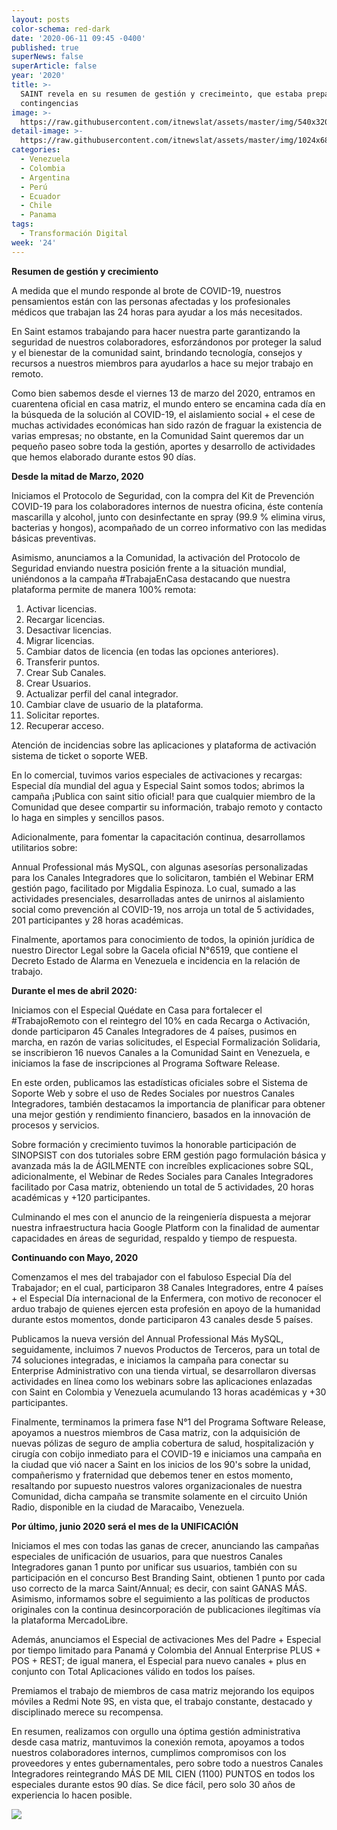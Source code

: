 ```yaml
---
layout: posts
color-schema: red-dark
date: '2020-06-11 09:45 -0400'
published: true
superNews: false
superArticle: false
year: '2020'
title: >-
  SAINT revela en su resumen de gestión y crecimeinto, que estaba preparado para
  contingencias
image: >-
  https://raw.githubusercontent.com/itnewslat/assets/master/img/540x320/Trabajo-en-equipo-p.jpg
detail-image: >-
  https://raw.githubusercontent.com/itnewslat/assets/master/img/1024x680/Trabajo-en-equipo-g.jpg
categories:
  - Venezuela
  - Colombia
  - Argentina
  - Perú
  - Ecuador
  - Chile
  - Panama
tags:
  - Transformación Digital
week: '24'
---
```

**Resumen de gestión y crecimiento**

A medida que el mundo responde al brote de COVID-19, nuestros pensamientos están con las personas afectadas y los profesionales médicos que trabajan las 24 horas para ayudar a los más necesitados.

En Saint estamos trabajando para hacer nuestra parte garantizando la seguridad de nuestros colaboradores, esforzándonos por proteger la salud y el bienestar de la comunidad saint, brindando tecnología, consejos y recursos a nuestros miembros para ayudarlos a hace su mejor trabajo en remoto.

Como bien sabemos desde el viernes 13 de marzo del 2020, entramos en cuarentena oficial en casa matriz, el mundo entero se encamina cada día en la búsqueda de la solución al COVID-19, el aislamiento social + el cese de muchas actividades económicas han sido razón de fraguar la existencia de varias empresas; no obstante, en la Comunidad Saint queremos dar un pequeño paseo sobre toda la gestión, aportes y desarrollo de actividades que hemos elaborado durante estos 90 días.

**Desde la mitad de Marzo, 2020**

Iniciamos el Protocolo de Seguridad, con la compra del Kit de Prevención COVID-19 para los colaboradores internos de nuestra oficina, éste contenía mascarilla y alcohol, junto con desinfectante en spray (99.9 % elimina virus, bacterias y hongos), acompañado de un correo informativo con las medidas básicas preventivas.

Asimismo, anunciamos a la Comunidad, la activación del Protocolo de Seguridad enviando nuestra posición frente a la situación mundial, uniéndonos a la campaña #TrabajaEnCasa destacando que nuestra plataforma permite de manera 100% remota:

1. Activar licencias.
2. Recargar licencias.
3. Desactivar licencias.
4. Migrar licencias.
5. Cambiar datos de licencia (en todas las opciones anteriores).
6. Transferir puntos.
7. Crear Sub Canales.
8. Crear Usuarios.
9. Actualizar perfil del canal integrador.
10. Cambiar clave de usuario de la plataforma.
11. Solicitar reportes.
12. Recuperar acceso.

Atención de incidencias sobre las aplicaciones y plataforma de activación sistema de ticket o soporte WEB.

En lo comercial, tuvimos varios especiales de activaciones y recargas: Especial día mundial del agua y Especial Saint somos todos; abrimos la campaña ¡Publica con saint sitio oficial! para que cualquier miembro de la Comunidad que desee compartir su información, trabajo remoto y contacto lo haga en simples y sencillos pasos.

Adicionalmente, para fomentar la capacitación continua, desarrollamos utilitarios sobre:

Annual Professional más MySQL, con algunas asesorías personalizadas para los Canales Integradores que lo solicitaron, también el Webinar ERM gestión pago, facilitado por Migdalia Espinoza. Lo cual, sumado a las actividades presenciales, desarrolladas antes de unirnos al aislamiento social como prevención al COVID-19, nos arroja un total de 5 actividades, 201 participantes y 28 horas académicas.

Finalmente, aportamos para conocimiento de todos, la opinión jurídica de nuestro Director Legal sobre la Gacela oficial N°6519, que contiene el Decreto Estado de Alarma en Venezuela e incidencia en la relación de trabajo.

**Durante el mes de abril 2020:**

Iniciamos con el Especial Quédate en Casa para fortalecer el #TrabajoRemoto con el reintegro del 10% en cada Recarga o Activación, donde participaron 45 Canales Integradores de 4 países, pusimos en marcha, en razón de varias solicitudes, el Especial Formalización Solidaria, se inscribieron 16 nuevos Canales a la Comunidad Saint en Venezuela, e iniciamos la fase de inscripciones al Programa Software Release.

En este orden, publicamos las estadísticas oficiales sobre el Sistema de Soporte Web y sobre el uso de Redes Sociales por nuestros Canales Integradores, también destacamos la importancia de planificar para obtener una mejor gestión y rendimiento financiero, basados en la innovación de procesos y servicios.

Sobre formación y crecimiento tuvimos la honorable participación de SINOPSIST con dos tutoriales sobre ERM gestión pago formulación básica y avanzada más la de ÁGILMENTE con increíbles explicaciones sobre SQL, adicionalmente, el Webinar de Redes Sociales para Canales Integradores facilitado por Casa matriz, obteniendo un total de 5 actividades, 20 horas académicas y +120 participantes.

Culminando el mes con el anuncio de la reingeniería dispuesta a mejorar nuestra infraestructura hacia Google Platform con la finalidad de aumentar capacidades en áreas de seguridad, respaldo y tiempo de respuesta.

**Continuando con Mayo, 2020**

Comenzamos el mes del trabajador con el fabuloso Especial Día del Trabajador; en el cual, participaron 38 Canales Integradores, entre 4 países + el Especial Día internacional de la Enfermera, con motivo de reconocer el arduo trabajo de quienes ejercen esta profesión en apoyo de la humanidad durante estos momentos, donde participaron 43 canales desde 5 países.

Publicamos la nueva versión del Annual Professional Más MySQL, seguidamente, incluimos 7 nuevos Productos de Terceros, para un total de 74 soluciones integradas, e iniciamos la campaña para conectar su Enterprise Administrativo con una tienda virtual, se desarrollaron diversas actividades en línea como los webinars sobre las aplicaciones enlazadas con Saint en Colombia y Venezuela acumulando 13 horas académicas y +30 participantes.

Finalmente, terminamos la primera fase N°1 del Programa Software Release, apoyamos a nuestros miembros de Casa matriz, con la adquisición de nuevas pólizas de seguro de amplia cobertura de salud, hospitalización y cirugía con cobijo inmediato para el COVID-19 e iniciamos una campaña en la ciudad que vió nacer a Saint en los inicios de los 90's sobre la unidad, compañerismo y fraternidad que debemos tener en estos momento, resaltando por supuesto nuestros valores organizacionales de nuestra Comunidad, dicha campaña se transmite solamente en el circuito Unión Radio, disponible en la ciudad de Maracaibo, Venezuela. 

**Por último, junio 2020 será el mes de la UNIFICACIÓN**

Iniciamos el mes con todas las ganas de crecer, anunciando las campañas especiales de unificación de usuarios, para que nuestros Canales Integradores ganan 1 punto por unificar sus usuarios, también con su participación en el concurso Best Branding Saint, obtienen 1 punto por cada uso correcto de la marca Saint/Annual; es decir, con saint GANAS MÁS. Asimismo, informamos sobre el seguimiento a las políticas de productos originales con la continua desincorporación de publicaciones ilegítimas vía la plataforma MercadoLibre.

Además, anunciamos el Especial de activaciones Mes del Padre + Especial por tiempo limitado para Panamá y Colombia del Annual Enterprise PLUS + POS + REST; de igual manera, el Especial para nuevo canales + plus en conjunto con Total Aplicaciones válido en todos los países.

Premiamos el trabajo de miembros de casa matriz mejorando los equipos móviles a Redmi Note 9S, en vista que, el trabajo constante, destacado y disciplinado merece su recompensa. 

En resumen, realizamos con orgullo una óptima gestión administrativa desde casa matriz, mantuvimos la conexión remota, apoyamos a todos nuestros colaboradores internos, cumplimos compromisos con los proveedores y entes gubernamentales, pero sobre todo a nuestros Canales Integradores reintegrando MÁS DE MIL CIEN (1100) PUNTOS en todos los especiales durante estos 90 días.
Se dice fácil, pero solo 30 años de experiencia lo hacen posible. 

<img src="https://tracker.metricool.com/c3po.jpg?hash=56f88a41e39ab42c063cc51676587a04"/>